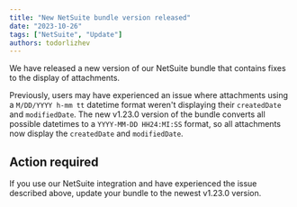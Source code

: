 ```yaml
---
title: "New NetSuite bundle version released"
date: "2023-10-26"
tags: ["NetSuite", "Update"]
authors: todorlizhev
---
```


We have released a new version of our NetSuite bundle that contains fixes to the display of attachments. 

<!--truncate-->

Previously, users may have experienced an issue where attachments using a `M/DD/YYYY h-mm tt` datetime format weren't displaying their `createdDate` and `modifiedDate`. The new v1.23.0 version of the bundle converts all possible datetimes to a `YYYY-MM-DD HH24:MI:SS` format, so all attachments now display the `createdDate` and `modifiedDate`.

## Action required

If you use our NetSuite integration and have experienced the issue described above, update your bundle to the newest v1.23.0 version.
